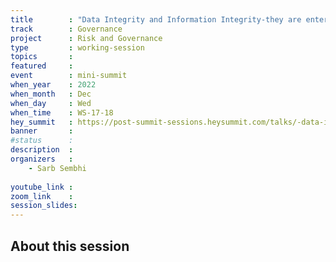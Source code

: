 ```yaml
---
title        : "Data Integrity and Information Integrity-they are enterprise not just CISO issues"
track        : Governance
project      : Risk and Governance
type         : working-session
topics       : 
featured     :
event        : mini-summit
when_year    : 2022
when_month   : Dec
when_day     : Wed
when_time    : WS-17-18
hey_summit   : https://post-summit-sessions.heysummit.com/talks/-data-integrity-and-information-integrity/
banner       : 
#status      : 
description  :
organizers   :
    - Sarb Sembhi
      
youtube_link : 
zoom_link    : 
session_slides:
---
```




## About this session
